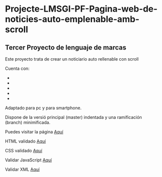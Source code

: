 # Projecte-LMSGI-PF-Pagina-web-de-noticies-auto-emplenable-amb-scroll
## Tercer Proyecto de lenguaje de marcas

Este proyecto trata de crear un noticiario auto rellenable con scroll

Cuenta con:

- 

- 

-  

- 

- 

Adaptado para pc y para smartphone.

Dispone de la versió principal (master) indentada y una ramificación (branch) minimificada.

Puedes visitar la página [Aquí]()

HTML validado [Aquí]()

CSS validado [Aquí]()

Validar JavaScript [Aquí]()

Validar XML [Aquí]()
